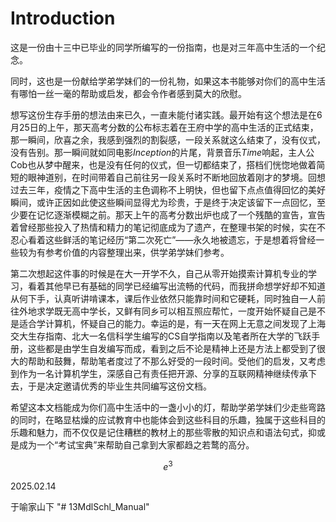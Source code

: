 # Introduction

这是一份由十三中已毕业的同学所编写的一份指南，也是对三年高中生活的一个纪念。

同时，这也是一份献给学弟学妹们的一份礼物，如果这本书能够对你们的高中生活有哪怕一丝一毫的帮助或启发，都会令作者感到莫大的欣慰。

想写这份生存手册的想法由来已久，一直未能付诸实践。最开始有这个想法是在6月25日的上午，那天高考分数的公布标志着在王府中学的高中生活的正式结束，那一瞬间，欣喜之余，我感到强烈的割裂感，一段关系就这么结束了，没有仪式， 没有告别。那一瞬间就如同电影*Inception*的片尾，背景音乐*Time*响起，主人公Cob也从梦中醒来，也是没有任何的仪式，但一切都结束了，搭档们恍惚地做着简短的眼神道别，在时间带着自己前往另一段关系时不断地回放着刚才的梦境。回想过去三年，疫情之下高中生活的主色调称不上明快，但也留下点点值得回忆的美好瞬间，或许正因如此使这些瞬间显得尤为珍贵，于是终于决定该留下一点回忆，至少要在记忆逐渐模糊之前。那天上午的高考分数出炉也成了一个残酷的宣告，宣告着曾经那些投入了热情和精力的笔记彻底成为了遗产，在整理书架的时候，实在不忍心看着这些鲜活的笔记经历“第二次死亡”——永久地被遗忘，于是想着将曾经一些较为有参考价值的内容整理出来，供学弟学妹们参考。

第二次想起这件事的时候是在大一开学不久，自己从零开始摸索计算机专业的学习，看着其他早已有基础的同学已经编写出流畅的代码，而我拼命想学好却不知道从何下手，认真听讲啃课本，课后作业依然只能靠时间和它硬耗，同时独自一人前往外地求学既无高中学长，又鲜有同乡可以相互照应帮忙，一度开始怀疑自己是不是适合学计算机，怀疑自己的能力。幸运的是，有一天在网上无意之间发现了上海交大生存指南、北大一名信科学生编写的CS自学指南以及笔者所在大学的飞跃手册，这些都是由学生自发编写而成，看到之后不论是精神上还是方法上都受到了很大的帮助和鼓舞，帮助笔者度过了不那么好受的一段时间。受他们的启发，又考虑到作为一名计算机学生，深感自己有责任把开源、分享的互联网精神继续传承下去，于是决定邀请优秀的毕业生共同编写这份文档。

希望这本文档能成为你们高中生活中的一盏小小的灯，帮助学弟学妹们少走些弯路的同时，在略显枯燥的应试教育中也能体会到这些科目的乐趣，独属于这些科目的乐趣和魅力，而不仅仅是记住糟糕的教材上的那些零散的知识点和语法句式，抑或是成为一个“考试宝典”来帮助自己拿到大家都趋之若鹜的高分。

$$e^3$$

2025.02.14

于喻家山下
"# 13MdlSchl_Manual" 
